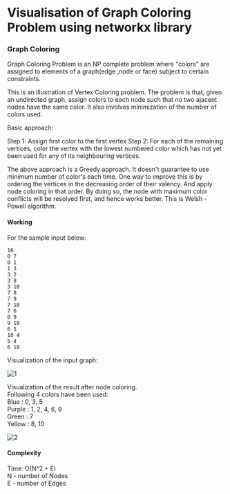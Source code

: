 # Visualisation of Graph Coloring Problem using networkx library

### Graph Coloring ###

 Graph Coloring Problem is an NP complete problem where "colors" are assigned to elements of a graph(edge ,node or face) subject to certain constraints.

 This is an illustration of Vertex Coloring problem. The problem is that, given an undirected graph, assign colors to each node such that no two ajacent nodes have the same color. It also involves minimization of the number of colors used.

 Basic approach:

 Step 1: Assign first color to the first vertex
 Step 2: For each of the remaining vertices, color the vertex with the lowest numbered color which has not yet been used for any of its neighbouring vertices.

 The above approach is a Greedy approach. It doesn't guarantee to use minimum number of color's each time. One way to improve this is by ordering the vertices in the decreasing order of their valency. And apply node coloring in that order. By doing so, the node with maximum color conflicts will be resolved first, and hence works better. This is Welsh - Powell algorithm.


#### Working ####

For the sample input below:

```
16
0 7
0 1
1 3
3 2
3 8
3 10
7 8
7 9
7 10
7 6
8 9
9 10
6 5
10 4
5 4
6 10
```
Visualization of the input graph:

![1](https://user-images.githubusercontent.com/22571531/28072420-93b63840-6670-11e7-8178-45c47e8fddfe.png)


Visualization of the result after node coloring.                                                  
Following 4 colors have been used:                                                          
Blue : 0, 3, 5                                                              
Purple : 1, 2, 4, 6, 9                                                              
Green : 7                                                                  
Yellow : 8, 10                                                        

![2](https://user-images.githubusercontent.com/22571531/28072424-9638f80a-6670-11e7-99ba-7b83ab92193c.png)

#### Complexity ####

Time: O(N^2 + E)                                                                                                          
N - number of Nodes                                              
E - number of Edges                                               



 



